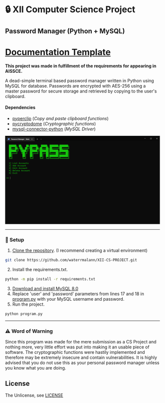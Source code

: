 # 🔒 XII Computer Science Project
## Password Manager (Python + MySQL)

# [Documentation Template](https://docs.google.com/document/d/e/2PACX-1vS8aR54Pn6zqkXuNhGuTZ-b1NehC_ivB0eoZaWt1URwKcxgX5dSsLiSqoSgs_TMQRguqFYpgoCnZT91/pub)
**This project was made in fulfillment of the requirements for appearing in AISSCE.**

A dead-simple terminal based password manager written in Python using MySQL for database. Passwords are encrypted with AES-256 using a master password for secure storage and retrieved by copying to the user's clipboard.

#### Dependencies

- [pyperclip](https://pypi.org/project/pyperclip/) (*Copy and paste clipboard functions*)
- [pycryptodome](https://pypi.org/project/pycryptodome) (*Cryptographic functions*)
- [mysql-connector-python](https://pypi.org/project/mysql-connector-python/) (*MySQL Driver*)

![Screenshot](screenshot.png)

---

### 🚀 Setup

1. [Clone the repository](https://docs.github.com/en/github/creating-cloning-and-archiving-repositories/cloning-a-repository-from-github/cloning-a-repository). (I recommend creating a virtual environment)

```sh
git clone https://github.com/waterrmalann/XII-CS-PROJECT.git
```

2. Install the requirements.txt.

```sh
python -m pip install -r requirements.txt
```

3. [Download and install MySQL 8.0](https://dev.mysql.com/downloads/windows/installer/8.0.html)
4. Replace 'user' and 'password' parameters from lines 17 and 18 in [program.py](program.py) with your MySQL username and password.
5. Run the project.
```sh
python program.py
```

---

### ⚠️ Word of Warning

Since this program was made for the mere submission as a CS Project and nothing more, very little effort was put into making it an usable piece of software. The cryptographic functions were hastily implemented and therefore may be extremely insecure and contain vulnerabilities. It is highly advised that you do not use this as your personal password manager unless you know what you are doing.

License
----

The Unlicense, see [LICENSE](LICENSE)